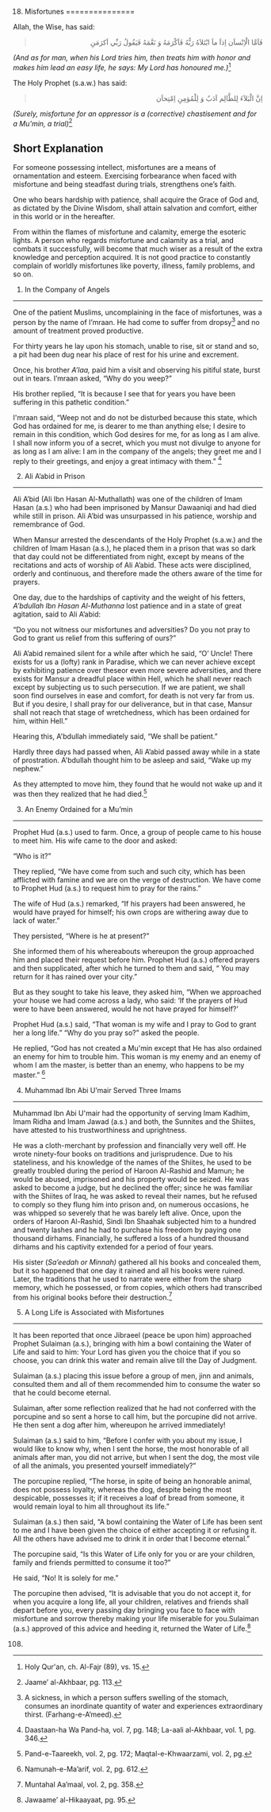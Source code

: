 18. Misfortunes
===============

Allah, the Wise, has said:

<blockquote dir="rtl">
  <p>
فَاَمَّا الْاِنْساَن اِذاَ ماَ ابْتَلاَهُ رَبُّهُ فَاَكْرَمَهُ وَ
نَعَّمَهُ فَيَقُولُ رَبِّي اَكرَمَنِ
  </p>
</blockquote>

*(And as for man, when his Lord tries him, then treats him with honor
and makes him lead an easy life, he says: My Lord has honoured me.)*[^1]

The Holy Prophet (s.a.w.) has said:

<blockquote dir="rtl">
  <p>
اِنَّ الْبَلاَءَ لِلظَّالِم اَدَبٌ وَ لِلْمُؤمِنِ اِمْتِحاَن
  </p>
</blockquote>

*(Surely, misfortune for an oppressor is a (corrective) chastisement and
for a Mu'min, a trial)*[^2]

Short Explanation
-----------------

For someone possessing intellect, misfortunes are a means of
ornamentation and esteem. Exercising forbearance when faced with
misfortune and being steadfast during trials, strengthens one’s faith.

One who bears hardship with patience, shall acquire the Grace of God
and, as dictated by the Divine Wisdom, shall attain salvation and
comfort, either in this world or in the hereafter.

From within the flames of misfortune and calamity, emerge the esoteric
lights. A person who regards misfortune and calamity as a trial, and
combats it successfully, will become that much wiser as a result of the
extra knowledge and perception acquired. It is not good practice to
constantly complain of worldly misfortunes like poverty, illness, family
problems, and so on.

1) In the Company of Angels
---------------------------

One of the patient Muslims, uncomplaining in the face of misfortunes,
was a person by the name of I’mraan. He had come to suffer from
dropsy[^3] and no amount of treatment proved productive.

For thirty years he lay upon his stomach, unable to rise, sit or stand
and so, a pit had been dug near his place of rest for his urine and
excrement.

Once, his brother *A’laa,* paid him a visit and observing his pitiful
state, burst out in tears. I’mraan asked, “Why do you weep?”

His brother replied, “It is because I see that for years you have been
suffering in this pathetic condition.”

I'mraan said, “Weep not and do not be disturbed because this state,
which God has ordained for me, is dearer to me than anything else; I
desire to remain in this condition, which God desires for me, for as
long as I am alive. I shall now inform you of a secret, which you must
not divulge to anyone for as long as I am alive: I am in the company of
the angels; they greet me and I reply to their greetings, and enjoy a
great intimacy with them.” [^4]

2) Ali A’abid in Prison
-----------------------

Ali A’bid (Ali Ibn Hasan Al-Muthallath) was one of the children of Imam
Hasan (a.s.) who had been imprisoned by Mansur Dawaaniqi and had died
while still in prison. Ali A’bid was unsurpassed in his patience,
worship and remembrance of God.

When Mansur arrested the descendants of the Holy Prophet (s.a.w.) and
the children of Imam Hasan (a.s.), he placed them in a prison that was
so dark that day could not be differentiated from night, except by means
of the recitations and acts of worship of Ali A’abid. These acts were
disciplined, orderly and continuous, and therefore made the others aware
of the time for prayers.

One day, due to the hardships of captivity and the weight of his
fetters, *A'bdullah Ibn Hasan Al-Muthanna* lost patience and in a state
of great agitation, said to Ali A’abid:

“Do you not witness our misfortunes and adversities? Do you not pray to
God to grant us relief from this suffering of ours?”

Ali A’abid remained silent for a while after which he said, “O’ Uncle!
There exists for us a (lofty) rank in Paradise, which we can never
achieve except by exhibiting patience over theseor even more severe
adversities, and there exists for Mansur a dreadful place within Hell,
which he shall never reach except by subjecting us to such persecution.
If we are patient, we shall soon find ourselves in ease and comfort, for
death is not very far from us. But if you desire, I shall pray for our
deliverance, but in that case, Mansur shall not reach that stage of
wretchedness, which has been ordained for him, within Hell.”

Hearing this, A'bdullah immediately said, “We shall be patient.”

Hardly three days had passed when, Ali A’abid passed away while in a
state of prostration. A'bdullah thought him to be asleep and said, “Wake
up my nephew.”

As they attempted to move him, they found that he would not wake up and
it was then they realized that he had died.[^5]

3) An Enemy Ordained for a Mu’min
---------------------------------

Prophet Hud (a.s.) used to farm. Once, a group of people came to his
house to meet him. His wife came to the door and asked:

“Who is it?”

They replied, “We have come from such and such city, which has been
afflicted with famine and we are on the verge of destruction. We have
come to Prophet Hud (a.s.) to request him to pray for the rains.”

The wife of Hud (a.s.) remarked, “If his prayers had been answered, he
would have prayed for himself; his own crops are withering away due to
lack of water.”

They persisted, “Where is he at present?”

She informed them of his whereabouts whereupon the group approached him
and placed their request before him. Prophet Hud (a.s.) offered prayers
and then supplicated, after which he turned to them and said, “ You may
return for it has rained over your city.”

But as they sought to take his leave, they asked him, “When we
approached your house we had come across a lady, who said: ‘If the
prayers of Hud were to have been answered, would he not have prayed for
himself?’

Prophet Hud (a.s.) said, “That woman is my wife and I pray to God to
grant her a long life.” “Why do you pray so?” asked the people.

He replied, “God has not created a Mu'min except that He has also
ordained an enemy for him to trouble him. This woman is my enemy and an
enemy of whom I am the master, is better than an enemy, who happens to
be my master.” [^6]

4) Muhammad Ibn Abi U’mair Served Three Imams
---------------------------------------------

Muhammad Ibn Abi U'mair had the opportunity of serving Imam Kadhim, Imam
Ridha and Imam Jawad (a.s.) and both, the Sunnites and the Shiites, have
attested to his trustworthiness and uprightness.

He was a cloth-merchant by profession and financially very well off. He
wrote ninety-four books on traditions and jurisprudence. Due to his
stateliness, and his knowledge of the names of the Shiites, he used to
be greatly troubled during the period of Haroon Al-Rashid and Mamun; he
would be abused, imprisoned and his property would be seized. He was
asked to become a judge, but he declined the offer; since he was
familiar with the Shiites of Iraq, he was asked to reveal their names,
but he refused to comply so they flung him into prison and, on numerous
occasions, he was whipped so severely that he was barely left alive.
Once, upon the orders of Haroon Al-Rashid, Sindi Ibn Shaahak subjected
him to a hundred and twenty lashes and he had to purchase his freedom by
paying one thousand dirhams. Financially, he suffered a loss of a
hundred thousand dirhams and his captivity extended for a period of four
years.

His sister (*Sa’eedah or Minnah)* gathered all his books and concealed
them, but it so happened that one day it rained and all his books were
ruined. Later, the traditions that he used to narrate were either from
the sharp memory, which he possessed, or from copies, which others had
transcribed from his original books before their destruction.[^7]

5) A Long Life is Associated with Misfortunes
---------------------------------------------

It has been reported that once Jibraeel (peace be upon him) approached
Prophet Sulaiman (a.s.), bringing with him a bowl containing the Water
of Life and said to him: Your Lord has given you the choice that if you
so choose, you can drink this water and remain alive till the Day of
Judgment.

Sulaiman (a.s.) placing this issue before a group of men, jinn and
animals, consulted them and all of them recommended him to consume the
water so that he could become eternal.

Sulaiman, after some reflection realized that he had not conferred with
the porcupine and so sent a horse to call him, but the porcupine did not
arrive. He then sent a dog after him, whereupon he arrived immediately!

Sulaiman (a.s.) said to him, “Before I confer with you about my issue, I
would like to know why, when I sent the horse, the most honorable of all
animals after man, you did not arrive, but when I sent the dog, the most
vile of all the animals, you presented yourself immediately?”

The porcupine replied, “The horse, in spite of being an honorable
animal, does not possess loyalty, whereas the dog, despite being the
most despicable, possesses it; if it receives a loaf of bread from
someone, it would remain loyal to him all throughout its life.”

Sulaiman (a.s.) then said, “A bowl containing the Water of Life has been
sent to me and I have been given the choice of either accepting it or
refusing it. All the others have advised me to drink it in order that I
become eternal.”

The porcupine said, “Is this Water of Life only for you or are your
children, family and friends permitted to consume it too?”

He said, “No! It is solely for me.”

The porcupine then advised, “It is advisable that you do not accept it,
for when you acquire a long life, all your children, relatives and
friends shall depart before you, every passing day bringing you face to
face with misfortune and sorrow thereby making your life miserable for
you.Sulaiman (a.s.) approved of this advice and heeding it, returned the
Water of Life.[^8]

[^1]: Holy Qur'an, ch. Al-Fajr (89), vs. 15.

[^2]: Jaame’ al-Akhbaar, pg. 113.

[^3]: A sickness, in which a person suffers swelling of the stomach,
consumes an inordinate quantity of water and experiences extraordinary
thirst. (Farhang-e-A’meed).

[^4]: Daastaan-ha Wa Pand-ha, vol. 7, pg. 148; La-aali al-Akhbaar, vol.
1, pg. 346.

[^5]: Pand-e-Taareekh, vol. 2, pg. 172; Maqtal-e-Khwaarzami, vol. 2, pg.
108.

[^6]: Namunah-e-Ma’arif, vol. 2, pg. 612.

[^7]: Muntahal Aa’maal, vol. 2, pg. 358.

[^8]: Jawaame’ al-Hikaayaat, pg. 95.


